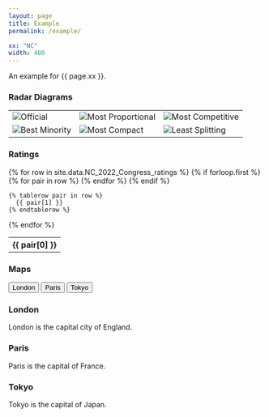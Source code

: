 ```yaml
---
layout: page
title: Example
permalink: /example/

xx: "NC"
width: 400
---
```


An example for {{ page.xx }}.

### Radar Diagrams

<table style="border:0px">
  <tr>
    <td style="border:0px">
      <img src="../assets/images/{{ page.xx }}_2022_Congress_Official_radar.png" alt="Official" title="Official" width="{{ page.width }}"/>
    </td>
    <td style="border:0px">
      <img src="../assets/images/{{ page.xx }}_2022_Congress_Proportional_radar.png" alt="Most Proportional" title="Most Proportional" width="{{ page.width }}"/>
    </td>
    <td style="border:0px">
      <img src="../assets/images/{{ page.xx }}_2022_Congress_Competitive_radar.png" alt="Most Competitive" title="Most Competitive" width="{{ page.width }}"/>
    </td>
  </tr>
  <tr>
    <td style="border:0px">
      <img src="../assets/images/{{ page.xx }}_2022_Congress_Minority_radar.png" alt="Best Minority" title="Best Minority" width="{{ page.width }}"/>
    </td>
    <td style="border:0px">
      <img src="../assets/images/{{ page.xx }}_2022_Congress_Compact_radar.png" alt="Most Compact" title="Most Compact" width="{{ page.width }}"/>
    </td>
    <td style="border:0px">
      <img src="../assets/images/{{ page.xx }}_2022_Congress_Splitting_radar.png" alt="Least Splitting" title="Least Splitting" width="{{ page.width }}"/>
    </td>
  </tr>
</table>

### Ratings

<table>
  {% for row in site.data.NC_2022_Congress_ratings %}
    {% if forloop.first %}
    <tr>
      {% for pair in row %}
        <th>{{ pair[0] }}</th>
      {% endfor %}
    </tr>
    {% endif %}

    {% tablerow pair in row %}
      {{ pair[1] }}
    {% endtablerow %}
  {% endfor %}
</table>

### Maps

<script src="../assets/js/tabs.js"></script>

 <!-- Tab links -->
<div class="tab">
  <button class="tablinks" onclick="openCity(event, 'London')" id="defaultOpen">London</button>
  <button class="tablinks" onclick="openCity(event, 'Paris')">Paris</button>
  <button class="tablinks" onclick="openCity(event, 'Tokyo')">Tokyo</button>
</div>

<!-- Tab content -->
<div id="London" class="tabcontent">
  <h3>London</h3>
  <p>London is the capital city of England.</p>
</div>

<div id="Paris" class="tabcontent">
  <h3>Paris</h3>
  <p>Paris is the capital of France.</p>
</div>

<div id="Tokyo" class="tabcontent">
  <h3>Tokyo</h3>
  <p>Tokyo is the capital of Japan.</p>
</div> 

<!-- Show a tab by default -->
<script>
// Get the element with id="defaultOpen" and click on it
document.getElementById("defaultOpen").click();
</script> 